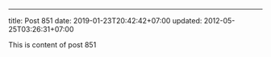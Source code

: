 ---
title: Post 851
date: 2019-01-23T20:42:42+07:00
updated: 2012-05-25T03:26:31+07:00

This is content of post 851